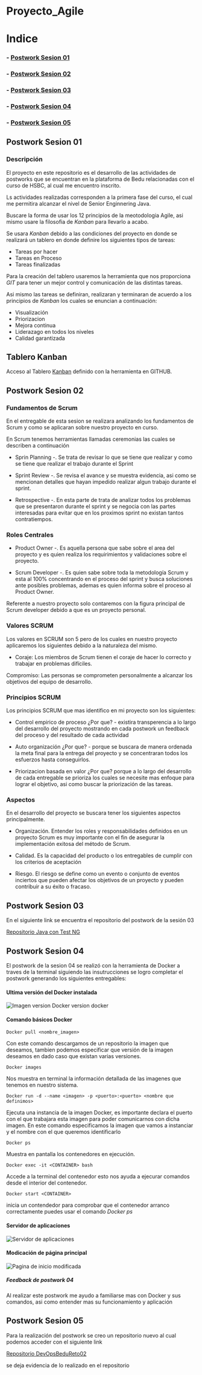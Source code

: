 # Proyecto_Agile

# Indice

### - [Postwork Sesion 01](#postwork-sesion-01)
### - [Postwork Sesion 02](#postwork-sesion-02)
### - [Postwork Sesion 03](#postwork-sesion-03)
### - [Postwork Sesion 04](#postwork-sesion-04)
### - [Postwork Sesion 05](#postwork-sesion-05)




## Postwork Sesion 01

### Descripción
El proyecto en este repositorio es el desarrollo de las actividades de postworks que se encuentran en la plataforma de Bedu relacionadas con el curso de HSBC, al cual me encuentro inscrito.

Ls actividades realizadas corresponden a la primera fase del curso, el cual me permitira alcanzar el nivel de Senior Enginnering Java.

Buscare la forma de usar los 12 principios de la meotodologia Agile, asi mismo usare la filosofia de *Kanban* para llevarlo a acabo.

Se usara *Kanban* debido a las condiciones del proyecto en donde se realizará un tablero en donde definire los siguientes tipos de tareas:

* Tareas por hacer
* Tareas en Proceso
* Tareas finalizadas

Para la creación del tablero usaremos la herramienta que nos proporciona *GIT* para tener un mejor control y comunicación de las distintas tareas.

Asi mismo las tareas se definiran, realizaran y terminaran de acuerdo a los principios de *Kanban* los cuales se enuncian a continuación:

- Visualización 
- Priorizacion
- Mejora continua
- Liderazago en todos los niveles
- Calidad garantizada

## Tablero Kanban

Acceso al Tablero [Kanban](https://github.com/users/Angel123Lara/projects/1/views/1) definido con la herramienta en GITHUB.


## Postwork Sesion 02
### Fundamentos de Scrum

En el entregable de esta sesion se realizara analizando los fundamentos de Scrum y como se aplicaran sobre nuestro proyecto en curso.

En Scrum tenemos herramientas llamadas ceremonias las cuales se describen a continuación

- Sprin Planning -. Se trata de revisar lo que se tiene que realizar y como se tiene que realizar el trabajo durante el Sprint

- Sprint Review -. Se revisa el avance y se muestra evidencia, asi como se mencionan detalles que hayan impedido realizar algun trabajo durante el sprint.
  

- Retrospective -. En esta parte de trata de analizar todos los problemas que se presentaron durante el sprint y se negocia con las partes interesadas para evitar que en los proximos sprint no existan tantos contratiempos.

### Roles Centrales

- Product Owner -. Es aquella persona que sabe sobre el area del proyecto y es quien realiza los requirimientos y validaciones sobre el proyecto.

- Scrum Developer -. Es quien sabe sobre toda la metodología Scrum y esta al 100% concentrando en el proceso del sprint y busca soluciones ante posibles problemas, ademas es quien informa sobre el proceso al Product Owner.

Referente a nuestro proyecto solo contaremos con la figura principal de Scrum developer debido a que es un proyecto personal.

### Valores SCRUM

Los valores en SCRUM son 5 pero de los cuales en nuestro proyecto aplicaremos los siguientes debido a la naturaleza del mismo.

- Coraje: Los miembros de Scrum tienen el coraje de hacer lo correcto y trabajar en problemas difíciles.

Compromiso: Las personas se comprometen personalmente a alcanzar los objetivos del equipo de desarrollo.

### Principios SCRUM

Los principios SCRUM que mas identifico en mi proyecto son los siguientes:

- Control empirico de proceso
¿Por que? - 
existira transperencia a lo largo del desarrollo del proyecto mostrando en cada postwork un feedback del proceso y del resultado de cada actividad

- Auto organización
¿Por que? -
porque se buscara de manera ordenada la meta final para la entrega del proyecto y se concentraran todos los esfuerzos hasta conseguirlos.

- Priorizacion basada en valor
¿Por que?
porque a lo largo del desarrollo de cada entregable se prioriza los cuales se necesite mas enfoque para lograr el objetivo, asi como buscar la priorización de las tareas.

### Aspectos

En el desarrollo del proyecto se buscara tener los siguientes aspectos principalmente.

- Organización. Entender los roles y responsabilidades definidos en un proyecto Scrum es muy importante con el fin de asegurar la implementación exitosa del método de Scrum.

- Calidad. Es la capacidad del producto o los entregables de cumplir con los criterios de aceptación

- Riesgo. El riesgo se define como un evento o conjunto de eventos inciertos que pueden afectar los objetivos de un proyecto y pueden contribuir a su éxito o fracaso.


## Postwork Sesion 03

En el siguiente link se encuentra el repositorio del postwork de la sesión 03

[Repositorio Java con Test NG](https://github.com/Angel123Lara/HSBC_Sesion03/tree/master)

##  Postwork Sesion 04

El postwork de la sesion 04 se realizó con la herramienta de Docker a traves de la terminal siguiendo las insutrucciones se logro completar el postwork generando los siguientes entregables:

#### Ultima versión del Docker instalada

![Imagen version Docker](/src/imgs/Sesion04/VersionDocker.jpg)
version docker

#### Comando básicos Docker

```
Docker pull <nombre_imagen>
```
Con este comando descargamos de un repositorio la imagen que deseamos, tambien podemos especificar que versión de la imagen deseamos en dado caso que existan varias versiones.

```
Docker images
```
Nos muestra en terminal la información detallada de las imagenes que tenemos en nuestro sistema.

```
Docker run -d --name <imagen> -p <puerto>:<puerto> <nombre que definimos>
```
Ejecuta una instancia de la imagen Docker, es importante declara el puerto con el que trabajara esta imagen para poder comunicarnos con dicha imagen.
En este comando especificamos la imagen que vamos a instanciar y el nombre con el que queremos identificarlo

```
Docker ps
```
Muestra en pantalla los contenedores en ejecución.

```
Docker exec -it <CONTAINER> bash
```
Accede a la terminal del contenedor esto nos ayuda a ejecurar comandos desde el interior del contenedor.

```
Docker start <CONTAINER>
```
inicia un contendedor para comprobar que el contenedor arranco correctamente puedes usar el comando *Docker ps*

#### Servidor de aplicaciones

![Servidor de aplicaciones](/src/imgs/Sesion04/ImagenDocker_httpd.jpg)

#### Modicación de página principal

![Pagina de inicio modificada](/src/imgs/Sesion04/PaginaModificada.jpg)

##### Feedback de postwork 04

Al realizar este postwork me ayudo a familiarse mas con Docker y sus comandos, asi como entender mas su funcionamiento y aplicación

##  Postwork Sesion 05

Para la realización del postwork se creo un repositorio nuevo al cual podemos acceder con el siguiente link

[Repositorio DevOpsBeduReto02](https://github.com/Angel123Lara/DevOpsBeduReto02)

se deja evidencia de lo realizado en el repositorio





